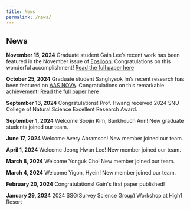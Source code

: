 ```yaml
---
title: News
permalink: /news/
---
```


## **News**

**November 15, 2024**
Graduate student Gain Lee’s recent work has been featured in the November issue of [Epsiloon](https://www.epsiloon.com/tous-les-numeros/n41/voici_les_galaxies_noires/). Congratulations on this wonderful accomplishment! [Read the full paper here](https://iopscience.iop.org/article/10.3847/1538-4357/ad1e5d)

**October 25, 2024**
Graduate student Sanghyeok Im’s recent research has been featured on [AAS NOVA](https://aasnova.org/2024/10/25/tracing-huge-distant-structures-in-the-universe/). Congratulations on this remarkable achievement! [Read the full paper here](https://iopscience.iop.org/article/10.3847/1538-4357/ad67d2)

**September 13, 2024**
Congratulations! Prof. Hwang received 2024 SNU College of Natural Science Excellent Research Award. 

**September 1, 2024**
Welcome Soojin Kim, Bunkhouch Ann! New graduate students joined our team.

**June 17, 2024**
Welcome Avery Abramson! New member joined our team.

**April 1, 2024**
Welcome Jeong Hwan Lee! New member joined our team.

**March 8, 2024**
Welcome Yonguk Cho! New member joined our team.

**March 4, 2024**
Welcome Yigon, Hyein! New member joined our team.

**February 20, 2024**
Congratulations! Gain's first paper published!

**January 29, 2024**
2024 SSG(Survey Science Group) Workshop at High1 Resort
